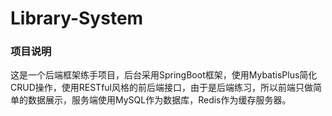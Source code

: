 # Library-System
### 项目说明

这是一个后端框架练手项目，后台采用SpringBoot框架，使用MybatisPlus简化CRUD操作，使用RESTful风格的前后端接口，由于是后端练习，所以前端只做简单的数据展示，服务端使用MySQL作为数据库，Redis作为缓存服务器。

